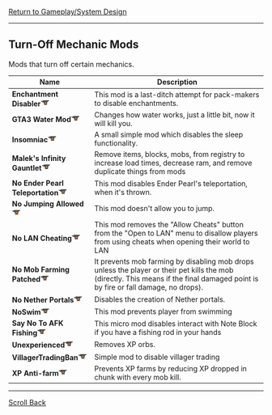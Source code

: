 [Return to Gameplay/System Design](../gameplay_system_design.md#Gameplay/System-Design)

----
## Turn-Off Mechanic Mods

Mods that turn off certain mechanics.

| Name                                                                                                                                     | Description                                                                                                                                                                        |
| ---------------------------------------------------------------------------------------------------------------------------------------- | ---------------------------------------------------------------------------------------------------------------------------------------------------------------------------------- |
| **Enchantment Disabler**[![](/images/curseforge.png)](https://www.curseforge.com/minecraft/mc-mods/enchantment-disabler)                 | This mod is a last-ditch attempt for pack-makers to disable enchantments.                                                                                                          |
| **GTA3 Water Mod**[![](/images/curseforge.png)](https://www.curseforge.com/minecraft/mc-mods/gta3-water-mod)                             | Changes how water works, just a little bit, now it will kill you.                                                                                                                  |
| **Insomniac**[![](/images/curseforge.png)](https://www.curseforge.com/minecraft/mc-mods/insomniac)                                       | A small simple mod which disables the sleep functionality.                                                                                                                         |
| **Malek's Infinity Gauntlet**[![](/images/curseforge.png)](https://www.curseforge.com/minecraft/mc-mods/maleks-infinity-gauntlet)        | Remove items, blocks, mobs, from registry to increase load times, decrease ram, and remove duplicate things from mods                                                              |
| **No Ender Pearl Teleportation**[![](/images/curseforge.png)](https://www.curseforge.com/minecraft/mc-mods/no-ender-pearl-teleportation) | This mod disables Ender Pearl's teleportation, when it's thrown.                                                                                                                   |
| **No Jumping Allowed**[![](/images/curseforge.png)](https://www.curseforge.com/minecraft/mc-mods/no-jumping-allowed)                     | This mod doesn't allow you to jump.                                                                                                                                                |
| **No LAN Cheating**[![](/images/curseforge.png)](https://www.curseforge.com/minecraft/mc-mods/no-lan-cheating)                           | This mod removes the "Allow Cheats" button from the "Open to LAN" menu to disallow players from using cheats when opening their world to LAN                                       |
| **No Mob Farming Patched**[![](/images/curseforge.png)](https://www.curseforge.com/minecraft/mc-mods/no-mob-farming-patched)             | It prevents mob farming by disabling mob drops unless the player or their pet kills the mob (directly. This means if the final damaged point is by fire or fall damage, no drops). |
| **No Nether Portals**[![](/images/curseforge.png)](https://www.curseforge.com/minecraft/mc-mods/no-nether-portals)                       | Disables the creation of Nether portals.                                                                                                                                           |
| **NoSwim**[![](/images/curseforge.png)](https://www.curseforge.com/minecraft/mc-mods/noswim)                                             | This mod prevents player from swimming                                                                                                                                             |
| **Say No To AFK Fishing**[![](/images/curseforge.png)](https://www.curseforge.com/minecraft/mc-mods/say-no-to-afk-fishing)               | This micro mod disables interact with Note Block if you have a fishing rod in your hands                                                                                           |
| **Unexperienced**[![](/images/curseforge.png)](https://www.curseforge.com/minecraft/mc-mods/unexperienced)                               | Removes XP orbs.                                                                                                                                                                   |
| **VillagerTradingBan**[![](/images/curseforge.png)](https://www.curseforge.com/minecraft/mc-mods/villagertradingban)                     | Simple mod to disable villager trading                                                                                                                                             |
| **XP Anti-farm**[![](/images/curseforge.png)](https://www.curseforge.com/minecraft/mc-mods/xp-anti-farm)                                 | Prevents XP farms by reducing XP dropped in chunk with every mob kill.                                                                                                             |

----
[Scroll Back](#Turn-Off-Mechanic-Mods)